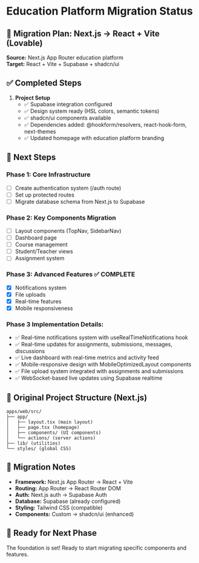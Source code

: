 # Education Platform Migration Status

## 🎯 Migration Plan: Next.js → React + Vite (Lovable)

**Source:** Next.js App Router education platform  
**Target:** React + Vite + Supabase + shadcn/ui

## ✅ Completed Steps

1. **Project Setup**
   - ✅ Supabase integration configured
   - ✅ Design system ready (HSL colors, semantic tokens) 
   - ✅ shadcn/ui components available
   - ✅ Dependencies added: @hookform/resolvers, react-hook-form, next-themes
   - ✅ Updated homepage with education platform branding

## 🔄 Next Steps

### Phase 1: Core Infrastructure
- [ ] Create authentication system (/auth route)
- [ ] Set up protected routes
- [ ] Migrate database schema from Next.js to Supabase

### Phase 2: Key Components Migration
- [ ] Layout components (TopNav, SidebarNav)
- [ ] Dashboard page
- [ ] Course management
- [ ] Student/Teacher views
- [ ] Assignment system

### Phase 3: Advanced Features ✅ COMPLETE
- [x] Notifications system
- [x] File uploads  
- [x] Real-time features
- [x] Mobile responsiveness

### Phase 3 Implementation Details:
- ✅ Real-time notifications system with useRealTimeNotifications hook
- ✅ Real-time updates for assignments, submissions, messages, discussions  
- ✅ Live dashboard with real-time metrics and activity feed
- ✅ Mobile-responsive design with MobileOptimizedLayout components
- ✅ File upload system integrated with assignments and submissions
- ✅ WebSocket-based live updates using Supabase realtime

## 📁 Original Project Structure (Next.js)

```
apps/web/src/
├── app/
│   ├── layout.tsx (main layout)
│   ├── page.tsx (homepage)
│   ├── components/ (UI components)
│   └── actions/ (server actions)
├── lib/ (utilities)
└── styles/ (global CSS)
```

## 🎨 Migration Notes

- **Framework:** Next.js App Router → React + Vite
- **Routing:** App Router → React Router DOM
- **Auth:** Next.js auth → Supabase Auth
- **Database:** Supabase (already configured)
- **Styling:** Tailwind CSS (compatible)
- **Components:** Custom → shadcn/ui (enhanced)

## 🚀 Ready for Next Phase

The foundation is set! Ready to start migrating specific components and features.